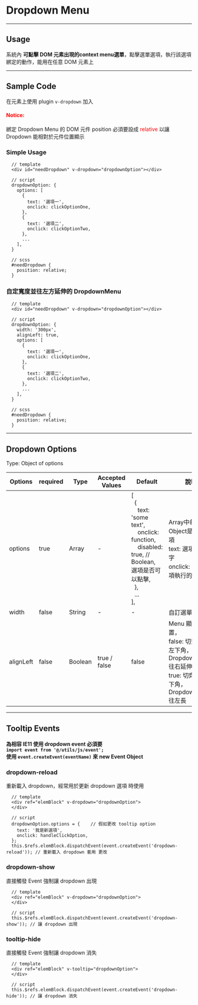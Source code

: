 # Dropdown Menu
----------------

## Usage
系統內 **可點擊 DOM 元素出現的context menu選單**，點擊選單選項，執行該選項綁定的動作，能用在任意 DOM 元素上

---
## Sample Code
在元素上使用 plugin `v-dropdown` 加入

#### <font color="red">Notice:</font>  
綁定 Dropdown Menu 的 DOM 元件 position 必須要設成 <font color="red">relative</font> 以讓 Dropdown 能相對於元件位置顯示

### Simple Usage
```
  // template
  <div id="needDropdown" v-dropdown="dropdownOption"></div>

  // script
  dropdownOption: {
    options: [
      {
        text: '選項一',
        onclick: clickOptionOne,
      },
      {
        text: '選項二',
        onclick: clickOptionTwo,
      },
      ...
    ],
  }

  // scss 
  #needDropdown {
    position: relative;
  }
```

### 自定寬度並往左方延伸的 DropdownMenu
```
  // template
  <div id="needDropdown" v-dropdown="dropdownOption"></div>

  // script
  dropdownOption: {
    width: '300px',
    alignLeft: true,
    options: [
      {
        text: '選項一',
        onclick: clickOptionOne,
      },
      {
        text: '選項二',
        onclick: clickOptionTwo,
      },
      ...
    ],
  }

  // scss
  #needDropdown {
    position: relative;
  }
```

---
## Dropdown Options
Type: Object of options

| Options | required | Type | Accepted Values | Default | 說明 |
|---|---|---|---|---|---|
| options | true | Array | - | [<br>&nbsp;&nbsp;{<br>&nbsp;&nbsp;&nbsp;&nbsp;text: 'some text',<br>&nbsp;&nbsp;&nbsp;&nbsp;onclick: function,<br>&nbsp;&nbsp;&nbsp;&nbsp;disabled: true, // Boolean, 選項是否可以點擊,<br>&nbsp;&nbsp;},<br>&nbsp;&nbsp;...<br>], | Array中每個Object是一個選項<br>text: 選項顯示文字<br>onclick: 點選選項執行的動作
| width | false | String | - | - | 自訂選單寬度
| alignLeft | false | Boolean | true / false | false | Menu 顯示位置，<br> false: 切齊元素左下角，DropdownMenu 往右延伸<br>true: 切齊元素右下角，DropdownMenu 往左長

---
## Tooltip Events

#### 為相容 IE11 使用 dropdown event 必須要 <br>`import event from '@/utils/js/event';`<br> 使用 `event.createEvent(eventName)` 來 new Event Object

### dropdown-reload
重新載入 dropdown，經常用於更新 dropdown 選項 時使用

```
  // template
  <div ref="elemBlock" v-dropdown="dropdownOption">
  </div>

  // script 
  dropdownOption.options = {    // 假如更改 tooltip option
    text: '我是新選項',
    onclick: handleClickOption,
  };  
  this.$refs.elemBlock.dispatchEvent(event.createEvent('dropdown-reload')); // 重新載入 dropdown 套用 更改
```

### dropdown-show
直接觸發 Event 強制讓 dropdown 出現

```
  // template
  <div ref="elemBlock" v-dropdown="dropdownOption">
  </div>

  // script 
  this.$refs.elemBlock.dispatchEvent(event.createEvent('dropdown-show')); // 讓 dropdown 出現
```

### tooltip-hide
直接觸發 Event 強制讓 dropdown 消失

```
  // template
  <div ref="elemBlock" v-tooltip="dropdownOption">
  </div>

  // script 
  this.$refs.elemBlock.dispatchEvent(event.createEvent('dropdown-hide')); // 讓 dropdown 消失
```